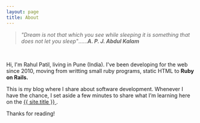 ```yaml
---
layout: page
title: About
---
```


>*"Dream is not that which you see while sleeping it is something that does not let you sleep"*......***A. P. J. Abdul Kalam***

<br>
<p>Hi, I'm Rahul Patil, living in Pune (India). I've been developing for the web since 2010,
moving from writting small ruby programs, static HTML to <b>Ruby on Rails.</b>

This is my blog where I share about software development.
Whenever I have the chance, I set aside a few minutes to share what I’m learning here on the <a href="{{ site.url }}"> {{ site.title }} </a>.
</p>


Thanks for reading!
